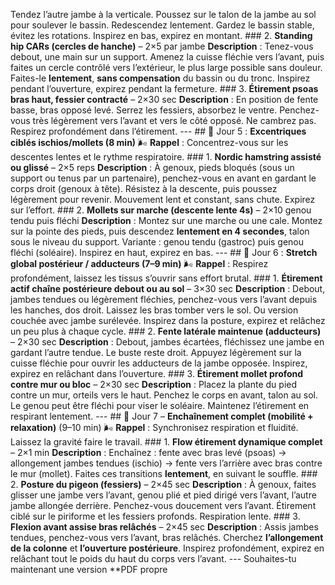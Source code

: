 Tendez l’autre jambe à la verticale. Poussez sur le talon de la jambe au sol pour soulever le bassin. Redescendez lentement. Gardez le bassin stable, évitez les rotations. Inspirez en bas, expirez en montant. ### 2. **Standing hip CARs (cercles de hanche)** – 2×5 par jambe **Description** : Tenez-vous debout, une main sur un support. Amenez la cuisse fléchie vers l’avant, puis faites un cercle contrôlé vers l’extérieur, le plus large possible sans douleur. Faites-le **lentement**, **sans compensation** du bassin ou du tronc. Inspirez pendant l’ouverture, expirez pendant la fermeture. ### 3. **Étirement psoas bras haut, fessier contracté** – 2×30 sec **Description** : En position de fente basse, bras opposé levé. Serrez les fessiers, absorbez le ventre. Penchez-vous très légèrement vers l’avant et vers le côté opposé. Ne cambrez pas. Respirez profondément dans l’étirement. --- ## 🔷 Jour 5 : **Excentriques ciblés ischios/mollets (8 min)** 🌬️ **Rappel** : Concentrez-vous sur les descentes lentes et le rythme respiratoire. ### 1. **Nordic hamstring assisté ou glissé** – 2×5 reps **Description** : À genoux, pieds bloqués (sous un support ou tenus par un partenaire), penchez-vous en avant en gardant le corps droit (genoux à tête). Résistez à la descente, puis poussez légèrement pour revenir. Mouvement lent et constant, sans chute. Expirez sur l’effort. ### 2. **Mollets sur marche (descente lente 4s)** – 2×10 genou tendu puis fléchi **Description** : Montez sur une marche ou une cale. Montez sur la pointe des pieds, puis descendez **lentement en 4 secondes**, talon sous le niveau du support. Variante : genou tendu (gastroc) puis genou fléchi (soléaire). Inspirez en haut, expirez en bas. --- ## 🔷 Jour 6 : **Stretch global postérieur / adducteurs (7–9 min)** 🌬️ **Rappel** : Respirez profondément, laissez les tissus s’ouvrir sans effort brutal. ### 1. **Étirement actif chaîne postérieure debout ou au sol** – 3×30 sec **Description** : Debout, jambes tendues ou légèrement fléchies, penchez-vous vers l’avant depuis les hanches, dos droit. Laissez les bras tomber vers le sol. Ou version couchée avec jambe surélevée. Inspirez dans la posture, expirez et relâchez un peu plus à chaque cycle. ### 2. **Fente latérale maintenue (adducteurs)** – 2×30 sec **Description** : Debout, jambes écartées, fléchissez une jambe en gardant l’autre tendue. Le buste reste droit. Appuyez légèrement sur la cuisse fléchie pour ouvrir les adducteurs de la jambe opposée. Inspirez, expirez en relâchant dans l’ouverture. ### 3. **Étirement mollet profond contre mur ou bloc** – 2×30 sec **Description** : Placez la plante du pied contre un mur, orteils vers le haut. Penchez le corps en avant, talon au sol. Le genou peut être fléchi pour viser le soléaire. Maintenez l’étirement en respirant lentement. --- ## 🔷 Jour 7 – **Enchaînement complet (mobilité + relaxation)** (9–10 min) 🌬️ **Rappel** : Synchronisez respiration et fluidité. Laissez la gravité faire le travail. ### 1. **Flow étirement dynamique complet** – 2×1 min **Description** : Enchaînez : fente avec bras levé (psoas) → allongement jambes tendues (ischio) → fente vers l’arrière avec bras contre le mur (mollet). Faites ces transitions **lentement**, en suivant le souffle. ### 2. **Posture du pigeon (fessiers)** – 2×45 sec **Description** : À genoux, faites glisser une jambe vers l’avant, genou plié et pied dirigé vers l’avant, l’autre jambe allongée derrière. Penchez-vous doucement vers l’avant. Étirement ciblé sur le piriforme et les fessiers profonds. Respiration lente. ### 3. **Flexion avant assise bras relâchés** – 2×45 sec **Description** : Assis jambes tendues, penchez-vous vers l’avant, bras relâchés. Cherchez **l’allongement de la colonne** et **l’ouverture postérieure**. Inspirez profondément, expirez en relâchant tout le poids du haut du corps vers l’avant. --- Souhaites-tu maintenant une version **PDF propre